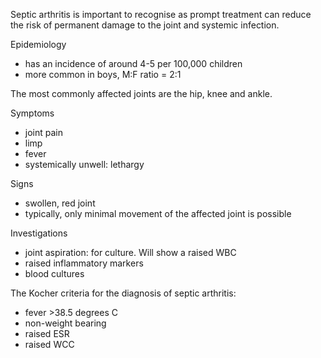 Septic arthritis is important to recognise as prompt treatment can reduce the risk of permanent damage to the joint and systemic infection.   
  
Epidemiology  
* has an incidence of around 4\-5 per 100,000 children
* more common in boys, M:F ratio \= 2:1

  
The most commonly affected joints are the hip, knee and ankle.  
  
Symptoms  
* joint pain
* limp
* fever
* systemically unwell: lethargy

  
Signs  
* swollen, red joint
* typically, only minimal movement of the affected joint is possible

  
Investigations  
* joint aspiration: for culture. Will show a raised WBC
* raised inflammatory markers
* blood cultures

  
The Kocher criteria for the diagnosis of septic arthritis:  
* fever \>38\.5 degrees C
* non\-weight bearing
* raised ESR
* raised WCC
